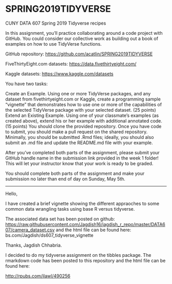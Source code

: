 # SPRING2019TIDYVERSE
CUNY DATA 607 Spring 2019 Tidyverse recipes

In this assignment, you’ll practice collaborating around a code project with GitHub.  You could consider our collective work as building out a book of examples on how to use TidyVerse functions.

GitHub repository:  https://github.com/acatlin/SPRING2019TIDYVERSE

FiveThirtyEight.com datasets:  https://data.fivethirtyeight.com/

Kaggle datasets:  https://www.kaggle.com/datasets

You have two tasks:

Create an Example.  Using one or more TidyVerse packages, and any dataset from fivethirtyeight.com or Kaggle, create a programming sample “vignette” that demonstrates how to use one or more of the capabilities of the selected TidyVerse package with your selected dataset. (25 points)
Extend an Existing Example.  Using one of your classmate’s examples (as created above), extend his or her example with additional annotated code. (15 points)
You should clone the provided repository.  Once you have code to submit, you should make a pull request on the shared repository.  Minimally, you should be submitted .Rmd files; ideally, you should also submit an .md file and update the README.md file with your example.

After you’ve completed both parts of the assignment, please submit your GitHub handle name in the submission link provided in the week 1 folder!  This will let your instructor know that your work is ready to be graded.

You should complete both parts of the assignment and make your submission no later than end of day on Sunday, May 5th.

---------------------------------------------------------------
Hello,

I have created a brief vignette showing the different appraoches to some common data wrangling tasks using base R versus tidyverse.

The associated data set has been posted on github: https://raw.githubusercontent.com/Jagdish16/jagdish_r_repo/master/DATA607/camera_dataset.csv
 and the html file can be found here: bs.com/Jagdish/ds607_tidyverse_vignette
 
 Thanks,
 Jagdish Chhabria.
 
I decided to do my tidyverse assignment on the tibbles package. The rmarkdown code has been posted to this repository and the html file can be found here:

http://rpubs.com/ilawl/490256
